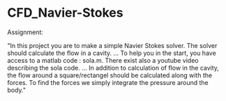 # CFD_Navier-Stokes
Assignment:

"In this project you are to make a simple Navier Stokes solver. The solver should calculate the flow in a cavity.
...
To help you in the start, you have access to a matlab code : sola.m. There exist also a youtube video describing the sola code.
...
In addition to calculation of flow in the cavity, the flow around a square/rectangel should be calculated along with the forces. To find the forces we simply integrate the pressure around the body."

